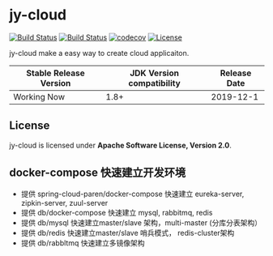 # jy-cloud

[![Build Status](https://cloud.drone.io/api/badges/lanen/jy-cloud/status.svg)](https://cloud.drone.io/lanen/jy-cloud)
[![Build Status](https://travis-ci.org/lanen/jy-cloud.svg?branch=master)](https://travis-ci.org/lanen/jy-cloud)
[![codecov](https://codecov.io/gh/lanen/jy-cloud/branch/master/graph/badge.svg)](https://codecov.io/gh/lanen/jy-cloud)
[![License](https://img.shields.io/badge/License-Apache%202.0-blue.svg)](https://opensource.org/licenses/Apache-2.0)

jy-cloud make a easy way to create cloud applicaiton.


| Stable Release Version | JDK Version compatibility | Release Date |
| ------------- | ------------- | ------------|
| Working Now  | 1.8+ | 2019-12-1 |

## License

jy-cloud is licensed under **Apache Software License, Version 2.0**.


## docker-compose 快速建立开发环境

* 提供 spring-cloud-paren/docker-compose 快速建立 eureka-server, zipkin-server, zuul-server
* 提供 db/docker-compose 快速建立 mysql, rabbitmq, redis
* 提供 db/mysql 快速建立master/slave 架构，multi-master (分库分表架构）
* 提供 db/redis 快速建立master/slave 哨兵模式， redis-cluster架构
* 提供 db/rabbltmq 快速建立多镜像架构
